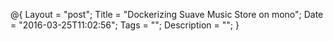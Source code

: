 @{
    Layout = "post";
    Title = "Dockerizing Suave Music Store on mono";
    Date = "2016-03-25T11:02:56";
    Tags = "";
    Description = "";
}